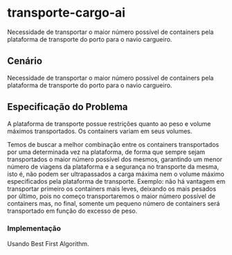 transporte-cargo-ai
===================

Necessidade de transportar o maior número possível de containers pela
plataforma de transporte do porto para o navio cargueiro.

## Cenário
  
Necessidade de transportar o maior número possível de containers pela plataforma
de transporte do porto para o navio cargueiro.

## Especificação do Problema

A plataforma de transporte possue restrições quanto ao peso e volume máximos
transportados. Os containers variam em seus volumes.

Temos de buscar a melhor combinação entre os containers transportados por
uma determinada vez na plataforma, de forma que sempre sejam transportados
o maior número possível dos mesmos, garantindo um menor número de
viagens da plataforma e a segurança no transporte da mesma, isto é, não
podem ser ultrapassados a carga máxima nem o volume máximo especificados
pela plataforma de transporte. Exemplo: não há vantagem em transportar primeiro
os containers mais leves, deixando os mais pesados por último, pois no começo
transportaremos o maior número possível de containers mas, no final, somente
um pequeno número de containers será transportado em função do excesso de peso.

### Implementação 

Usando Best First Algorithm.

